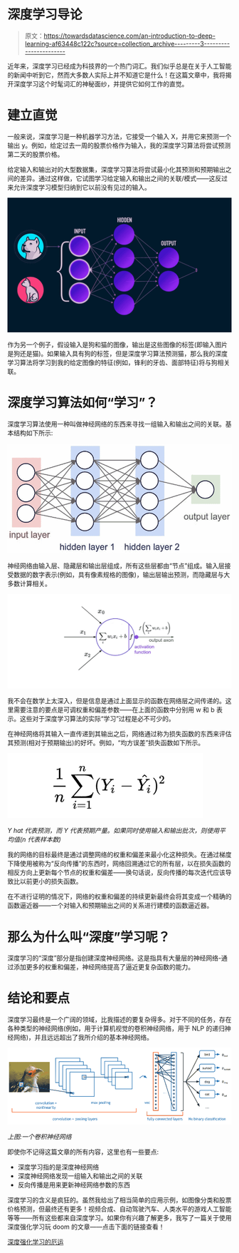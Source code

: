 # 深度学习导论

> 原文：<https://towardsdatascience.com/an-introduction-to-deep-learning-af63448c122c?source=collection_archive---------3----------------------->

近年来，深度学习已经成为科技界的一个热门词汇。我们似乎总是在关于人工智能的新闻中听到它，然而大多数人实际上并不知道它是什么！在这篇文章中，我将揭开深度学习这个时髦词汇的神秘面纱，并提供它如何工作的直觉。

# **建立直觉**

一般来说，深度学习是一种机器学习方法，它接受一个输入 X，并用它来预测一个输出 y。例如，给定过去一周的股票价格作为输入，我的深度学习算法将尝试预测第二天的股票价格。

给定输入和输出对的大型数据集，深度学习算法将尝试最小化其预测和预期输出之间的差异。通过这样做，它试图学习给定输入和输出之间的关联/模式——这反过来允许深度学习模型归纳到它以前没有见过的输入。

![](img/79acdc7f8e86d5d2e3c5c500011a534f.png)

作为另一个例子，假设输入是狗和猫的图像，输出是这些图像的标签(即输入图片是狗还是猫)。如果输入具有狗的标签，但是深度学习算法预测猫，那么我的深度学习算法将学习到我的给定图像的特征(例如，锋利的牙齿、面部特征)将与狗相关联。

# **深度学习算法如何“学习”？**

深度学习算法使用一种叫做神经网络的东西来寻找一组输入和输出之间的关联。基本结构如下所示:

![](img/4053d32f3d7ecd5762ba20b1b85b4279.png)

神经网络由输入层、隐藏层和输出层组成，所有这些层都由“节点”组成。输入层接受数据的数字表示(例如，具有像素规格的图像)，输出层输出预测，而隐藏层与大多数计算相关。

![](img/9b155f46cc1c743d14865eff72b92dcb.png)

我不会在数学上太深入，但是信息是通过上面显示的函数在网络层之间传递的。这里需要注意的要点是可调权重和偏差参数——在上面的函数中分别用 w 和 b 表示。这些对于深度学习算法的实际“学习”过程是必不可少的。

在神经网络将其输入一直传递到其输出之后，网络通过称为损失函数的东西来评估其预测(相对于预期输出)的好坏。例如，“均方误差”损失函数如下所示。

![](img/e18a7be5cca5d91e0eecb60f4d76e20f.png)

*Y hat 代表预测，而 Y 代表预期产量。如果同时使用输入和输出批次，则使用平均值(n 代表样本数)*

我的网络的目标最终是通过调整网络的权重和偏差来最小化这种损失。在通过梯度下降使用被称为“反向传播”的东西时，网络回溯通过它的所有层，以在损失函数的相反方向上更新每个节点的权重和偏差——换句话说，反向传播的每次迭代应该导致比以前更小的损失函数。

在不进行证明的情况下，网络的权重和偏差的持续更新最终会将其变成一个精确的函数逼近器——一个对输入和预期输出之间的关系进行建模的函数逼近器。

# 那么为什么叫“深度”学习呢？

深度学习的“深度”部分是指创建深度神经网络。这是指具有大量层的神经网络-通过添加更多的权重和偏差，神经网络提高了逼近更复杂函数的能力。

# 结论和要点

深度学习最终是一个广阔的领域，比我描述的要复杂得多。对于不同的任务，存在各种类型的神经网络(例如，用于计算机视觉的卷积神经网络，用于 NLP 的递归神经网络)，并且远远超出了我所介绍的基本神经网络。

![](img/1a885062af77ca8cdc3237b67e35c9c0.png)

*上图:一个卷积神经网络*

即使你不记得这篇文章的所有内容，这里也有一些要点:

*   深度学习指的是深度神经网络
*   深度神经网络发现一组输入和输出之间的关联
*   反向传播是用来更新神经网络参数的东西

深度学习的含义是疯狂的。虽然我给出了相当简单的应用示例，如图像分类和股票价格预测，但最终还有更多！视频合成、自动驾驶汽车、人类水平的游戏人工智能等等——所有这些都来自深度学习。如果你有兴趣了解更多，我写了一篇关于使用深度强化学习玩 doom 的文章——点击下面的链接查看！

[深度强化学习的厄运](https://medium.com/@james.liangyy/playing-doom-with-deep-reinforcement-learning-e55ce84e2930)